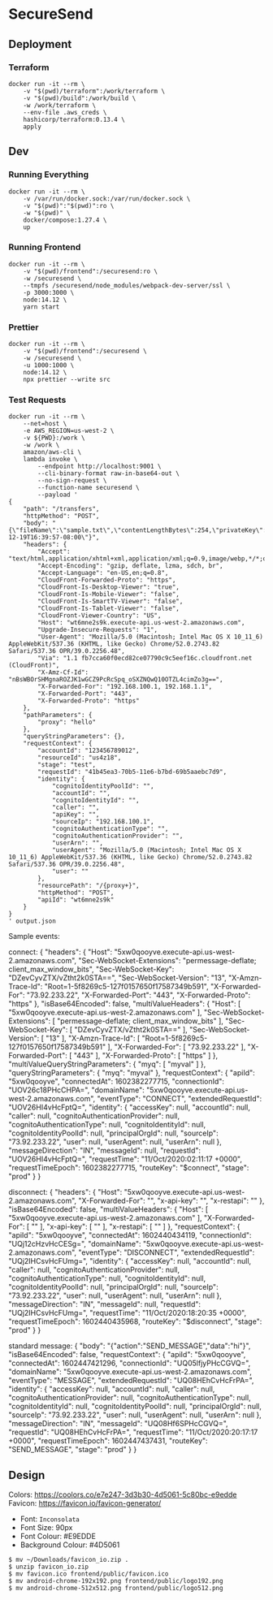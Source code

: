 # SecureSend

## Deployment
### Terraform
```shell
docker run -it --rm \
    -v "$(pwd)/terraform":/work/terraform \
    -v "$(pwd)/build":/work/build \
    -w /work/terraform \
    --env-file .aws_creds \
    hashicorp/terraform:0.13.4 \
    apply
```

## Dev
### Running Everything
```shell
docker run -it --rm \
    -v /var/run/docker.sock:/var/run/docker.sock \
    -v "$(pwd)":"$(pwd)":ro \
    -w "$(pwd)" \
    docker/compose:1.27.4 \
    up
```

### Running Frontend
```shell
docker run -it --rm \
    -v "$(pwd)/frontend":/securesend:ro \
    -w /securesend \
    --tmpfs /securesend/node_modules/webpack-dev-server/ssl \
    -p 3000:3000 \
    node:14.12 \
    yarn start
```

### Prettier
```shell
docker run -it --rm \
    -v "$(pwd)/frontend":/securesend \
    -w /securesend \
    -u 1000:1000 \
    node:14.12 \
    npx prettier --write src
```

### Test Requests
```shell
docker run -it --rm \
    --net=host \
    -e AWS_REGION=us-west-2 \
    -v ${PWD}:/work \
    -w /work \
    amazon/aws-cli \
    lambda invoke \
        --endpoint http://localhost:9001 \
        --cli-binary-format raw-in-base64-out \
        --no-sign-request \
        --function-name securesend \
        --payload '
{
    "path": "/transfers",
    "httpMethod": "POST",
    "body": "{\"fileName\":\"sample.txt\",\"contentLengthBytes\":254,\"privateKey\":\"lalala\",\"validUntil\":\"1996-12-19T16:39:57-08:00\"}",
    "headers": {
        "Accept": "text/html,application/xhtml+xml,application/xml;q=0.9,image/webp,*/*;q=0.8",
        "Accept-Encoding": "gzip, deflate, lzma, sdch, br",
        "Accept-Language": "en-US,en;q=0.8",
        "CloudFront-Forwarded-Proto": "https",
        "CloudFront-Is-Desktop-Viewer": "true",
        "CloudFront-Is-Mobile-Viewer": "false",
        "CloudFront-Is-SmartTV-Viewer": "false",
        "CloudFront-Is-Tablet-Viewer": "false",
        "CloudFront-Viewer-Country": "US",
        "Host": "wt6mne2s9k.execute-api.us-west-2.amazonaws.com",
        "Upgrade-Insecure-Requests": "1",
        "User-Agent": "Mozilla/5.0 (Macintosh; Intel Mac OS X 10_11_6) AppleWebKit/537.36 (KHTML, like Gecko) Chrome/52.0.2743.82 Safari/537.36 OPR/39.0.2256.48",
        "Via": "1.1 fb7cca60f0ecd82ce07790c9c5eef16c.cloudfront.net (CloudFront)",
        "X-Amz-Cf-Id": "nBsWBOrSHMgnaROZJK1wGCZ9PcRcSpq_oSXZNQwQ10OTZL4cimZo3g==",
        "X-Forwarded-For": "192.168.100.1, 192.168.1.1",
        "X-Forwarded-Port": "443",
        "X-Forwarded-Proto": "https"
    },
    "pathParameters": {
        "proxy": "hello"
    },
    "queryStringParameters": {},
    "requestContext": {
        "accountId": "123456789012",
        "resourceId": "us4z18",
        "stage": "test",
        "requestId": "41b45ea3-70b5-11e6-b7bd-69b5aaebc7d9",
        "identity": {
            "cognitoIdentityPoolId": "",
            "accountId": "",
            "cognitoIdentityId": "",
            "caller": "",
            "apiKey": "",
            "sourceIp": "192.168.100.1",
            "cognitoAuthenticationType": "",
            "cognitoAuthenticationProvider": "",
            "userArn": "",
            "userAgent": "Mozilla/5.0 (Macintosh; Intel Mac OS X 10_11_6) AppleWebKit/537.36 (KHTML, like Gecko) Chrome/52.0.2743.82 Safari/537.36 OPR/39.0.2256.48",
            "user": ""
        },
        "resourcePath": "/{proxy+}",
        "httpMethod": "POST",
        "apiId": "wt6mne2s9k"
    }
}
' output.json
```




Sample events:

connect:
{
    "headers": {
        "Host": "5xw0qooyve.execute-api.us-west-2.amazonaws.com",
        "Sec-WebSocket-Extensions": "permessage-deflate; client_max_window_bits",
        "Sec-WebSocket-Key": "DZevCyvZTX/vZtht2k0STA==",
        "Sec-WebSocket-Version": "13",
        "X-Amzn-Trace-Id": "Root=1-5f8269c5-127f0157650f17587349b591",
        "X-Forwarded-For": "73.92.233.22",
        "X-Forwarded-Port": "443",
        "X-Forwarded-Proto": "https"
    },
    "isBase64Encoded": false,
    "multiValueHeaders": {
        "Host": [
            "5xw0qooyve.execute-api.us-west-2.amazonaws.com"
        ],
        "Sec-WebSocket-Extensions": [
            "permessage-deflate; client_max_window_bits"
        ],
        "Sec-WebSocket-Key": [
            "DZevCyvZTX/vZtht2k0STA=="
        ],
        "Sec-WebSocket-Version": [
            "13"
        ],
        "X-Amzn-Trace-Id": [
            "Root=1-5f8269c5-127f0157650f17587349b591"
        ],
        "X-Forwarded-For": [
            "73.92.233.22"
        ],
        "X-Forwarded-Port": [
            "443"
        ],
        "X-Forwarded-Proto": [
            "https"
        ]
    },
    "multiValueQueryStringParameters": {
        "myq": [
            "myval"
        ]
    },
    "queryStringParameters": {
        "myq": "myval"
    },
    "requestContext": {
        "apiId": "5xw0qooyve",
        "connectedAt": 1602382277715,
        "connectionId": "UOV26c18PHcCHPA=",
        "domainName": "5xw0qooyve.execute-api.us-west-2.amazonaws.com",
        "eventType": "CONNECT",
        "extendedRequestId": "UOV26HI4vHcFptQ=",
        "identity": {
            "accessKey": null,
            "accountId": null,
            "caller": null,
            "cognitoAuthenticationProvider": null,
            "cognitoAuthenticationType": null,
            "cognitoIdentityId": null,
            "cognitoIdentityPoolId": null,
            "principalOrgId": null,
            "sourceIp": "73.92.233.22",
            "user": null,
            "userAgent": null,
            "userArn": null
        },
        "messageDirection": "IN",
        "messageId": null,
        "requestId": "UOV26HI4vHcFptQ=",
        "requestTime": "11/Oct/2020:02:11:17 +0000",
        "requestTimeEpoch": 1602382277715,
        "routeKey": "$connect",
        "stage": "prod"
    }
}


disconnect:
{
    "headers": {
        "Host": "5xw0qooyve.execute-api.us-west-2.amazonaws.com",
        "X-Forwarded-For": "",
        "x-api-key": "",
        "x-restapi": ""
    },
    "isBase64Encoded": false,
    "multiValueHeaders": {
        "Host": [
            "5xw0qooyve.execute-api.us-west-2.amazonaws.com"
        ],
        "X-Forwarded-For": [
            ""
        ],
        "x-api-key": [
            ""
        ],
        "x-restapi": [
            ""
        ]
    },
    "requestContext": {
        "apiId": "5xw0qooyve",
        "connectedAt": 1602440434119,
        "connectionId": "UQj12cHzvHcCESg=",
        "domainName": "5xw0qooyve.execute-api.us-west-2.amazonaws.com",
        "eventType": "DISCONNECT",
        "extendedRequestId": "UQj2IHCsvHcFUmg=",
        "identity": {
            "accessKey": null,
            "accountId": null,
            "caller": null,
            "cognitoAuthenticationProvider": null,
            "cognitoAuthenticationType": null,
            "cognitoIdentityId": null,
            "cognitoIdentityPoolId": null,
            "principalOrgId": null,
            "sourceIp": "73.92.233.22",
            "user": null,
            "userAgent": null,
            "userArn": null
        },
        "messageDirection": "IN",
        "messageId": null,
        "requestId": "UQj2IHCsvHcFUmg=",
        "requestTime": "11/Oct/2020:18:20:35 +0000",
        "requestTimeEpoch": 1602440435968,
        "routeKey": "$disconnect",
        "stage": "prod"
    }
}

standard message:
{
    "body": "{\"action\":\"SEND_MESSAGE\",\"data\":\"hi\"}",
    "isBase64Encoded": false,
    "requestContext": {
        "apiId": "5xw0qooyve",
        "connectedAt": 1602447421296,
        "connectionId": "UQ05lfjyPHcCGVQ=",
        "domainName": "5xw0qooyve.execute-api.us-west-2.amazonaws.com",
        "eventType": "MESSAGE",
        "extendedRequestId": "UQ08HEhCvHcFrPA=",
        "identity": {
            "accessKey": null,
            "accountId": null,
            "caller": null,
            "cognitoAuthenticationProvider": null,
            "cognitoAuthenticationType": null,
            "cognitoIdentityId": null,
            "cognitoIdentityPoolId": null,
            "principalOrgId": null,
            "sourceIp": "73.92.233.22",
            "user": null,
            "userAgent": null,
            "userArn": null
        },
        "messageDirection": "IN",
        "messageId": "UQ08Hf6SPHcCGVQ=",
        "requestId": "UQ08HEhCvHcFrPA=",
        "requestTime": "11/Oct/2020:20:17:17 +0000",
        "requestTimeEpoch": 1602447437431,
        "routeKey": "SEND_MESSAGE",
        "stage": "prod"
    }
}

## Design
Colors: https://coolors.co/e7e247-3d3b30-4d5061-5c80bc-e9edde
Favicon: https://favicon.io/favicon-generator/
- Font: `Inconsolata`
- Font Size: 90px
- Font Colour: #E9EDDE
- Background Colour: #4D5061

```shell
$ mv ~/Downloads/favicon_io.zip .
$ unzip favicon_io.zip
$ mv favicon.ico frontend/public/favicon.ico
$ mv android-chrome-192x192.png frontend/public/logo192.png
$ mv android-chrome-512x512.png frontend/public/logo512.png
```

